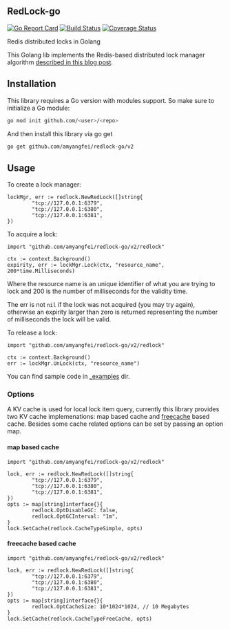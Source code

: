 ## RedLock-go

[![Go Report Card](https://goreportcard.com/badge/github.com/amyangfei/redlock-go)](https://goreportcard.com/report/github.com/amyangfei/redlock-go)
[![Build Status](https://travis-ci.org/amyangfei/redlock-go.svg?branch=master)](https://travis-ci.org/amyangfei/redlock-go)
[![Coverage Status](https://coveralls.io/repos/github/amyangfei/redlock-go/badge.svg?branch=master)](https://coveralls.io/github/amyangfei/redlock-go?branch=master)

Redis distributed locks in Golang

This Golang lib implements the Redis-based distributed lock manager algorithm [described in this blog post](http://antirez.com/news/77).

## Installation

This library requires a Go version with modules support. So make sure to initialize a Go module:

```bash
go mod init github.com/<user>/<repo>
```

And then install this library via go get

```bash
go get github.com/amyangfei/redlock-go/v2
```

## Usage

To create a lock manager:

```golang
lockMgr, err := redlock.NewRedLock([]string{
        "tcp://127.0.0.1:6379",
        "tcp://127.0.0.1:6380",
        "tcp://127.0.0.1:6381",
})
```

To acquire a lock:

```golang
import "github.com/amyangfei/redlock-go/v2/redlock"

ctx := context.Background()
expirity, err := lockMgr.Lock(ctx, "resource_name", 200*time.Milliseconds)
```

Where the resource name is an unique identifier of what you are trying to lock and 200 is the number of milliseconds for the validity time.

The err is not `nil` if the lock was not acquired (you may try again),
otherwise an expirity larger than zero is returned representing the number of milliseconds the lock will be valid.

To release a lock:

```golang
import "github.com/amyangfei/redlock-go/v2/redlock"

ctx := context.Background()
err := lockMgr.UnLock(ctx, "resource_name")
```

You can find sample code in [_examples](./_examples) dir.

### Options

A KV cache is used for local lock item query, currently this library provides two KV cache implemenations: map based cache and [freecache](https://github.com/coocood/freecache) based cache. Besides some cache related options can be set by passing an option map.

#### map based cache

```golang
import "github.com/amyangfei/redlock-go/v2/redlock"

lock, err := redlock.NewRedLock([]string{
        "tcp://127.0.0.1:6379",
        "tcp://127.0.0.1:6380",
        "tcp://127.0.0.1:6381",
})
opts := map[string]interface{}{
        redlock.OptDisableGC: false,
        redlock.OptGCInterval: "1m",
}
lock.SetCache(redlock.CacheTypeSimple, opts)
```

#### freecache based cache

```golang
import "github.com/amyangfei/redlock-go/v2/redlock"

lock, err := redlock.NewRedLock([]string{
        "tcp://127.0.0.1:6379",
        "tcp://127.0.0.1:6380",
        "tcp://127.0.0.1:6381",
})
opts := map[string]interface{}{
        redlock.OptCacheSize: 10*1024*1024, // 10 Megabytes
}
lock.SetCache(redlock.CacheTypeFreeCache, opts)
```
